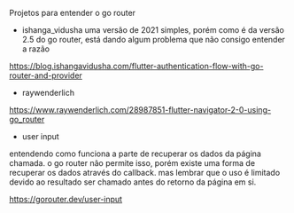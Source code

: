 Projetos para entender o go router

- ishanga_vidusha
uma versão de 2021 simples, porém como é da versão 2.5 do go router, está dando algum problema que não consigo entender a razão

https://blog.ishangavidusha.com/flutter-authentication-flow-with-go-router-and-provider

- raywenderlich

https://www.raywenderlich.com/28987851-flutter-navigator-2-0-using-go_router

- user input

entendendo como funciona a parte de recuperar os dados da página chamada. o go router não permite isso, porém existe uma forma de recuperar os dados através do callback. mas lembrar que o uso é limitado devido ao resultado ser chamado antes do retorno da página em si.

https://gorouter.dev/user-input
